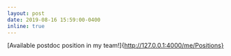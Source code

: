 ```yaml
---
layout: post
date: 2019-08-16 15:59:00-0400
inline: true
---
```


[Available postdoc position in my team!]{http://127.0.0.1:4000/me/Positions}
